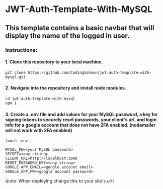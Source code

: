 # JWT-Auth-Template-With-MySQL

##

## This template contains a basic navbar that will display the name of the logged in user.

### Instructions:

#### 1. Clone this repository to your local machine.

```
git clone https://github.com/CodingSalmon/jwt-auth-template-with-mysql.git
```

#### 2. Navigate into the repository and install node modules.

```
cd jwt-auth-template-with-mysql
npm i
```

#### 3. Create a .env file and add values for your MySQL password, a key for signing tokens to securely reset passwords, your client's url, and login info for a google account that does not have 2FA enabled. (nodemailer will not work with 2FA enabled)

```
touch .env
```

```
MYSQL_PW=<your MySQL password>
SECRET=<any string>
CLIENT_URL=http://localhost:3000
RESET_PASSWORD_KEY=<any string>
GOOGLE_APP_EMAIL=<google account email>
GOOGLE_APP_PW=<google account password>
```

(note: When deploying change this to your site's url)
